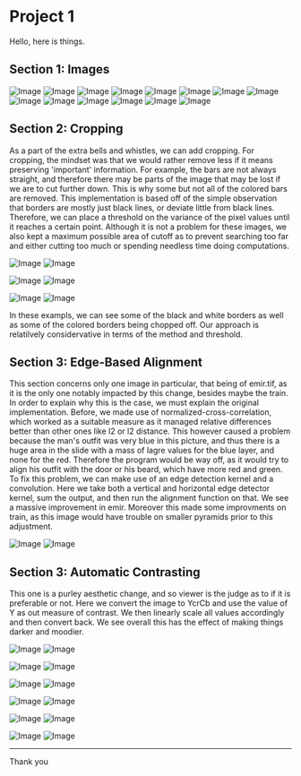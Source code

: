 # Project 1

Hello, here is things.

## Section 1: Images

![Image](../outputs/emir_output.jpg)
![Image](../outputs/cathedral_output.jpg)
![Image](../outputs/church_output.jpg)
![Image](../outputs/icon_output.jpg)
![Image](../outputs/harvesters_output.jpg)
![Image](../outputs/lady_output.jpg)
![Image](../outputs/melons_output.jpg)
![Image](../outputs/monastery_output.jpg)
![Image](../outputs/onion_church_output.jpg)
![Image](../outputs/sculpture_output.jpg)
![Image](../outputs/self_portrait_output.jpg)
![Image](../outputs/three_generations_output.jpg)
![Image](../outputs/tobolsk_output.jpg)
![Image](../outputs/train_output.jpg)


## Section 2: Cropping

As a part of the extra bells and whistles, we can add cropping. For cropping, the mindset was that we would rather remove less if it means preserving 'important' information. For example, the bars are not always straight, and therefore there may be parts of the image that may be lost if we are to cut further down. This is why some but not all of the colored bars are removed. This implementation is based off of the simple observation that borders are mostly just black lines, or deviate little from black lines. Therefore, we can place a threshold on the variance of the pixel values until it reaches a certain point. Although it is not a problem for these images, we also kept a maximum possible area of cutoff as to prevent searching too far and either cutting too much or spending needless time doing computations.

![Image](../crops/cathedral_output.jpg)
![Image](../with_crops/cathedral_output.jpg)

![Image](../crops/church_output.jpg)
![Image](../with_crops/church_output.jpg)

![Image](../crops/self_portrait_output.jpg)
![Image](../with_crops/self_portrait_output.jpg)

In these exampls, we can see some of the black and white borders as well as some of the colored borders being chopped off. Our approach is relatilvely considervative in terms of the method and threshold.

## Section 3: Edge-Based Alignment

This section concerns only one image in particular, that being of emir.tif, as it is the only one notably impacted by this change, besides maybe the train. In order to explain why this is the case, we must explain the original implementation. Before, we made use of normalized-cross-correlation, which worked as a suitable measure as it managed relative differences better than other ones like l2 or l2 distance. This however caused a problem because the man's outfit was very blue in this picture, and thus there is a huge area in the slide with a mass of lagre values for the blue layer, and none for the red. Therefore the program would be way off, as it would try to align his outfit with the door or his beard, which have more red and green. To fix this problem, we can make use of an edge detection kernel and a convolution. Here we take both a vertical and horizontal edge detector kernel, sum the output, and then run the alignment function on that. We see a massive improvement in emir. Moreover this made some improvments on train, as this image would have trouble on smaller pyramids prior to this adjustment.

![Image](../without_edge/emir_output.jpg)
![Image](../with_edge/emir_output.jpg)


## Section 3: Automatic Contrasting

This one is a purley aesthetic change, and so viewer is the judge as to if it is preferable or not. Here we convert the image to YcrCb and use the value of Y as out measure of contrast. We then linearly scale all values accordingly and then convert back. We see overall this has the effect of making things darker and moodier.

![Image](../with_lum/melons_output.jpg)
![Image](../with_edge/melons_output.jpg)

![Image](../with_lum/emir_output.jpg)
![Image](../with_edge/emir_output.jpg)

![Image](../with_lum/harvesters_output.jpg)
![Image](../with_edge/harvesters_output.jpg)

![Image](../with_lum/icon_output.jpg)
![Image](../with_edge/icon_output.jpg)

![Image](../with_lum/lady_output.jpg)
![Image](../with_edge/lady_output.jpg)

![Image](../with_lum/train_output.jpg)
![Image](../with_edge/train_output.jpg)

---

Thank you